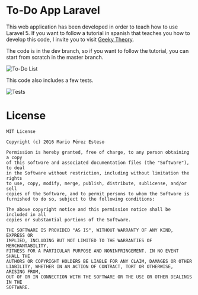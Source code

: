 # To-Do App Laravel

This web application has been developed in order to teach how to use Laravel 5. If you want to follow a tutorial in spanish that teaches you how to develop this code, I invite you to visit [Geeky Theory](https://goo.gl/7TgyZ0).

The code is in the dev branch, so if you want to follow the tutorial, you can start from scratch in the master branch.

![To-Do List](https://geekytheory.com/uploads/2016/11/lista%20de%20tareas%20laravel%20tutorial.png)

This code also includes a few tests.

![Tests](https://geekytheory.com/uploads/2016/11/phpunit%20laravel%20tests.png)

# License

    MIT License
    
    Copyright (c) 2016 Mario Pérez Esteso
    
    Permission is hereby granted, free of charge, to any person obtaining a copy
    of this software and associated documentation files (the "Software"), to deal
    in the Software without restriction, including without limitation the rights
    to use, copy, modify, merge, publish, distribute, sublicense, and/or sell
    copies of the Software, and to permit persons to whom the Software is
    furnished to do so, subject to the following conditions:
    
    The above copyright notice and this permission notice shall be included in all
    copies or substantial portions of the Software.
    
    THE SOFTWARE IS PROVIDED "AS IS", WITHOUT WARRANTY OF ANY KIND, EXPRESS OR
    IMPLIED, INCLUDING BUT NOT LIMITED TO THE WARRANTIES OF MERCHANTABILITY,
    FITNESS FOR A PARTICULAR PURPOSE AND NONINFRINGEMENT. IN NO EVENT SHALL THE
    AUTHORS OR COPYRIGHT HOLDERS BE LIABLE FOR ANY CLAIM, DAMAGES OR OTHER
    LIABILITY, WHETHER IN AN ACTION OF CONTRACT, TORT OR OTHERWISE, ARISING FROM,
    OUT OF OR IN CONNECTION WITH THE SOFTWARE OR THE USE OR OTHER DEALINGS IN THE
    SOFTWARE.
